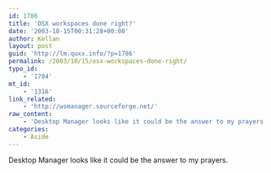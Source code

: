 ```yaml
---
id: 1786
title: 'OSX workspaces done right?'
date: '2003-10-15T00:31:28+00:00'
author: Kellan
layout: post
guid: 'http://lm.quxx.info/?p=1786'
permalink: /2003/10/15/osx-workspaces-done-right/
typo_id:
    - '1784'
mt_id:
    - '1316'
link_related:
    - 'http://wsmanager.sourceforge.net/'
raw_content:
    - 'Desktop Manager looks like it could be the answer to my prayers.'
categories:
    - Aside
---
```


Desktop Manager looks like it could be the answer to my prayers.